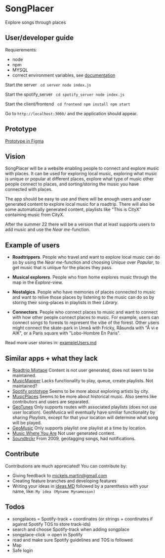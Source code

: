 # SongPlacer
Explore songs through places

## User/developer guide
Requierements:
* node 
* npm
* MYSQL
* correct environment variables, see [documentation](https://github.com/schmkls/SongPlacer/blob/main/documentation.md)

Start the server 
<code>
    cd server
    node index.js
</code>

Start the spotify_server 
<code>
    cd spotify_server
    node index.js
</code>

Start the client/frontend
<code>
    cd frontend
    npm install
    npm start
</code>

Go to <code>http://localhost:3000/</code> and the application should appear. 


## Prototype
[Prototype in Figma](https://www.figma.com/proto/GMXkqlo1kXkc7yVs8LngPi/SongPlacer?node-id=268%3A661&scaling=scale-down&page-id=0%3A1&starting-point-node-id=268%3A661&show-proto-sidebar=1)


## Vision
SongPlacer will be a website enabling people to connect and explore music with places. It can be used for exploring local music, exploring what music
is unique or popular at different places, explore what type of music other people connect to places, and sorting/storing the music you have connected 
with places. 

The app should be easy to use and there will be enough users and user generated content to explore local music for a roadtrip. There will also be some automatically generated content, playlists like "This is CityX" containing music from CityX.

After the summer 22 there will be a version that at least supports users to add music and use the *Near me*-function.  

## Example of users
- **Roadtrippers**. People who travel and want to explore local music can do so by using the *Near me*-function and choosing *Unique* over *Popular*,
to get music that is unique for the places they pass. 

- **Musical explorers**. People who from home explores music through the map in the *Explore*-view. 

- **Nostalgics**. People who have memories of places connected to music and want to relive those places by listening to the music can do so by 
storing their song-places in playlists in their *Library*.

- **Connectors**. People who connect places to music and want to connect with how other people connect places to music. For example, users can connect 
songs to forests to represent the vibe of the forest. Other users might connect the skate-park in Umeå with Fricky, Råsunda with "Å vi e AIK", or a Paris 
square with "Lobo-Hombre En Paris".  

Read more user stories in: [exampleUsers.md](https://github.com/schmkls/SongPlacer/blob/main/exampleUsers.md)


## Similar apps + what they lack
- [Roadtrip Mixtape](https://developer.spotify.com/community/showcase/roadtrip-mixtape/) Content is not user generated, does not seem to be maintained. 
- [MusicMapper](https://thenextweb.com/news/musicmapper-app-is-for-music-loving-geo-location-fanatics) Lacks functionality to play, queue, create playlists. 
Not maintained?
- [Spotify prototype](https://bootcamp.uxdesign.cc/ui-case-study-discover-local-artists-with-spotify-local-scene-92f11c39edae) Seems to be more about 
exploring artists by city. 
- [MusicPlaces](https://musicplaces.org/es) Seems to be more about historical music. Also seems like contributors and users are separated. 
- [GeoTunes](https://github.com/kainan54/Mod4-project-geoTunes) Only supports routes with associated playlists (does not use user location). GeoMusica will eventually have similiar functionality by sharing *Playlist*s, except for that your location will determine what song will be played. 
- [GeoMusic](https://github.com/soo-park/geomusic) Only supports playlist one playlist at a time by location. 
- [Music Where You Are](https://www.musicwhereyouare.com/) Not user generated content. 
- [Soundtrckr](https://www.wired.com/2009/12/soundtrckr-is-spot-on-like-a-location-aware-pandora/) From 2009, geotagging songs, had notifications. 

## Contribute 
Contributions are much appreciated! You can contribute by:
- Giving feedback to mickels.martin@gmail.com
- Creating feature branches and developing features
- Writing your ideas in [ideas.MD](https://github.com/schmkls/GeoMusica/blob/dev/ideas.MD) followed by a parenthesis with your name, like: `My idea (Myname Mynamesson)`

## Todos
* songplaces = Spotify-track + coordinates (or strings + coordinates if against Spotify TOS to store track-ids)
* search and choose Spotify-track when adding songplace
* songplace-click -> open in Spotify
* read and make sure Spotify guidelines and TOS is followed
* Map
* Safe login
